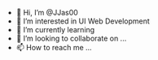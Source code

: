 - 👋 Hi, I’m @JJas00
- 👀 I’m interested in UI Web Development 
- 🌱 I’m currently learning 
- 💞️ I’m looking to collaborate on ...
- 📫 How to reach me ...

<!---
JJas00/JJas00 is a ✨ special ✨ repository because its `README.md` (this file) appears on your GitHub profile.
You can click the Preview link to take a look at your changes.
--->
